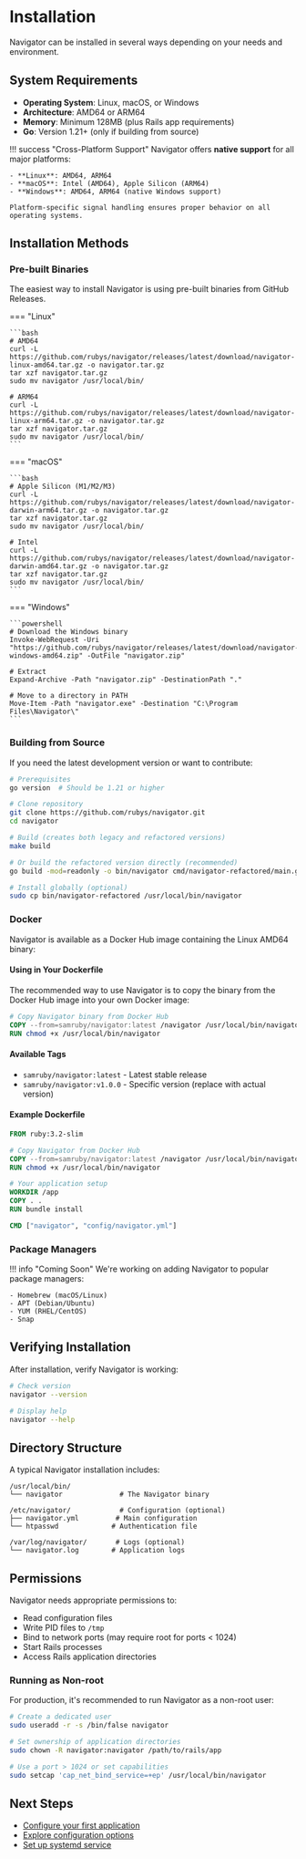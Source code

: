 # Installation

Navigator can be installed in several ways depending on your needs and environment.

## System Requirements

- **Operating System**: Linux, macOS, or Windows
- **Architecture**: AMD64 or ARM64
- **Memory**: Minimum 128MB (plus Rails app requirements)
- **Go**: Version 1.21+ (only if building from source)

!!! success "Cross-Platform Support"
    Navigator offers **native support** for all major platforms:

    - **Linux**: AMD64, ARM64
    - **macOS**: Intel (AMD64), Apple Silicon (ARM64)
    - **Windows**: AMD64, ARM64 (native Windows support)

    Platform-specific signal handling ensures proper behavior on all operating systems.

## Installation Methods

### Pre-built Binaries

The easiest way to install Navigator is using pre-built binaries from GitHub Releases.

=== "Linux"

    ```bash
    # AMD64
    curl -L https://github.com/rubys/navigator/releases/latest/download/navigator-linux-amd64.tar.gz -o navigator.tar.gz
    tar xzf navigator.tar.gz
    sudo mv navigator /usr/local/bin/
    
    # ARM64
    curl -L https://github.com/rubys/navigator/releases/latest/download/navigator-linux-arm64.tar.gz -o navigator.tar.gz
    tar xzf navigator.tar.gz
    sudo mv navigator /usr/local/bin/
    ```

=== "macOS"

    ```bash
    # Apple Silicon (M1/M2/M3)
    curl -L https://github.com/rubys/navigator/releases/latest/download/navigator-darwin-arm64.tar.gz -o navigator.tar.gz
    tar xzf navigator.tar.gz
    sudo mv navigator /usr/local/bin/
    
    # Intel
    curl -L https://github.com/rubys/navigator/releases/latest/download/navigator-darwin-amd64.tar.gz -o navigator.tar.gz
    tar xzf navigator.tar.gz
    sudo mv navigator /usr/local/bin/
    ```

=== "Windows"

    ```powershell
    # Download the Windows binary
    Invoke-WebRequest -Uri "https://github.com/rubys/navigator/releases/latest/download/navigator-windows-amd64.zip" -OutFile "navigator.zip"
    
    # Extract
    Expand-Archive -Path "navigator.zip" -DestinationPath "."
    
    # Move to a directory in PATH
    Move-Item -Path "navigator.exe" -Destination "C:\Program Files\Navigator\"
    ```

### Building from Source

If you need the latest development version or want to contribute:

```bash
# Prerequisites
go version  # Should be 1.21 or higher

# Clone repository
git clone https://github.com/rubys/navigator.git
cd navigator

# Build (creates both legacy and refactored versions)
make build

# Or build the refactored version directly (recommended)
go build -mod=readonly -o bin/navigator cmd/navigator-refactored/main.go

# Install globally (optional)
sudo cp bin/navigator-refactored /usr/local/bin/navigator
```

### Docker

Navigator is available as a Docker Hub image containing the Linux AMD64 binary:

#### Using in Your Dockerfile

The recommended way to use Navigator is to copy the binary from the Docker Hub image into your own Docker image:

```dockerfile
# Copy Navigator binary from Docker Hub
COPY --from=samruby/navigator:latest /navigator /usr/local/bin/navigator
RUN chmod +x /usr/local/bin/navigator
```

#### Available Tags

- `samruby/navigator:latest` - Latest stable release
- `samruby/navigator:v1.0.0` - Specific version (replace with actual version)

#### Example Dockerfile

```dockerfile
FROM ruby:3.2-slim

# Copy Navigator from Docker Hub
COPY --from=samruby/navigator:latest /navigator /usr/local/bin/navigator
RUN chmod +x /usr/local/bin/navigator

# Your application setup
WORKDIR /app
COPY . .
RUN bundle install

CMD ["navigator", "config/navigator.yml"]
```

### Package Managers

!!! info "Coming Soon"
    We're working on adding Navigator to popular package managers:
    
    - Homebrew (macOS/Linux)
    - APT (Debian/Ubuntu)
    - YUM (RHEL/CentOS)
    - Snap

## Verifying Installation

After installation, verify Navigator is working:

```bash
# Check version
navigator --version

# Display help
navigator --help
```

## Directory Structure

A typical Navigator installation includes:

```
/usr/local/bin/
└── navigator              # The Navigator binary

/etc/navigator/            # Configuration (optional)
├── navigator.yml         # Main configuration
└── htpasswd             # Authentication file

/var/log/navigator/       # Logs (optional)
└── navigator.log        # Application logs
```

## Permissions

Navigator needs appropriate permissions to:

- Read configuration files
- Write PID files to `/tmp`
- Bind to network ports (may require root for ports < 1024)
- Start Rails processes
- Access Rails application directories

### Running as Non-root

For production, it's recommended to run Navigator as a non-root user:

```bash
# Create a dedicated user
sudo useradd -r -s /bin/false navigator

# Set ownership of application directories
sudo chown -R navigator:navigator /path/to/rails/app

# Use a port > 1024 or set capabilities
sudo setcap 'cap_net_bind_service=+ep' /usr/local/bin/navigator
```

## Next Steps

- [Configure your first application](first-app.md)
- [Explore configuration options](basic-config.md)
- [Set up systemd service](../examples/systemd.md)
